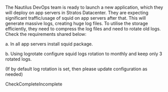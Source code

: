 The Nautilus DevOps team is ready to launch a new application, which they will deploy on app servers in Stratos Datacenter. They are expecting significant traffic/usage of squid on app servers after that. This will generate massive logs, creating huge log files. To utilise the storage efficiently, they need to compress the log files and need to rotate old logs. Check the requirements shared below:



a. In all app servers install squid package.

b. Using logrotate configure squid logs rotation to monthly and keep only 3 rotated logs.

(If by default log rotation is set, then please update configuration as needed)


CheckCompleteIncomplete 